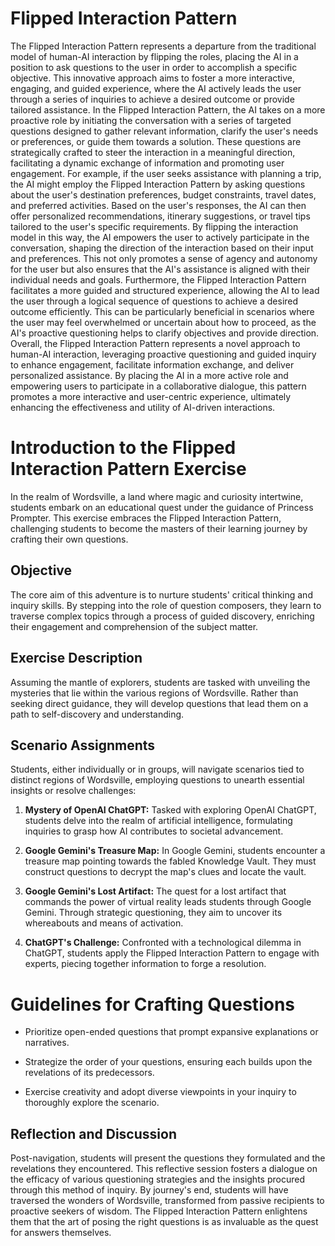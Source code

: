 # Flipped Interaction Pattern

The Flipped Interaction Pattern represents a departure from the traditional model of human-AI interaction by flipping the roles, placing the AI in a position to ask questions to the user in order to accomplish a specific objective. This innovative approach aims to foster a more interactive, engaging, and guided experience, where the AI actively leads the user through a series of inquiries to achieve a desired outcome or provide tailored assistance. In the Flipped Interaction Pattern, the AI takes on a more proactive role by initiating the conversation with a series of targeted questions designed to gather relevant information, clarify the user's needs or preferences, or guide them towards a solution. These questions are strategically crafted to steer the interaction in a meaningful direction, facilitating a dynamic exchange of information and promoting user engagement. For example, if the user seeks assistance with planning a trip, the AI might employ the Flipped Interaction Pattern by asking questions about the user's destination preferences, budget constraints, travel dates, and preferred activities. Based on the user's responses, the AI can then offer personalized recommendations, itinerary suggestions, or travel tips tailored to the user's specific requirements. By flipping the interaction model in this way, the AI empowers the user to actively participate in the conversation, shaping the direction of the interaction based on their input and preferences. This not only promotes a sense of agency and autonomy for the user but also ensures that the AI's assistance is aligned with their individual needs and goals. Furthermore, the Flipped Interaction Pattern facilitates a more guided and structured experience, allowing the AI to lead the user through a logical sequence of questions to achieve a desired outcome efficiently. This can be particularly beneficial in scenarios where the user may feel overwhelmed or uncertain about how to proceed, as the AI's proactive questioning helps to clarify objectives and provide direction. Overall, the Flipped Interaction Pattern represents a novel approach to human-AI interaction, leveraging proactive questioning and guided inquiry to enhance engagement, facilitate information exchange, and deliver personalized assistance. By placing the AI in a more active role and empowering users to participate in a collaborative dialogue, this pattern promotes a more interactive and user-centric experience, ultimately enhancing the effectiveness and utility of AI-driven interactions.

# Introduction to the Flipped Interaction Pattern Exercise

In the realm of Wordsville, a land where magic and curiosity intertwine, students embark on an educational quest under the guidance of Princess Prompter. This exercise embraces the Flipped Interaction Pattern, challenging students to become the masters of their learning journey by crafting their own questions.

## Objective

The core aim of this adventure is to nurture students' critical thinking and inquiry skills. By stepping into the role of question composers, they learn to traverse complex topics through a process of guided discovery, enriching their engagement and comprehension of the subject matter.

## Exercise Description

Assuming the mantle of explorers, students are tasked with unveiling the mysteries that lie within the various regions of Wordsville. Rather than seeking direct guidance, they will develop questions that lead them on a path to self-discovery and understanding.

## Scenario Assignments

Students, either individually or in groups, will navigate scenarios tied to distinct regions of Wordsville, employing questions to unearth essential insights or resolve challenges:

1.  **Mystery of OpenAI ChatGPT:** Tasked with exploring OpenAI ChatGPT, students delve into the realm of artificial intelligence, formulating inquiries to grasp how AI contributes to societal advancement.

2.  **Google Gemini's Treasure Map:** In Google Gemini, students encounter a treasure map pointing towards the fabled Knowledge Vault. They must construct questions to decrypt the map's clues and locate the vault.

3.  **Google Gemini's Lost Artifact:** The quest for a lost artifact that commands the power of virtual reality leads students through Google Gemini. Through strategic questioning, they aim to uncover its whereabouts and means of activation.

4.  **ChatGPT's Challenge:** Confronted with a technological dilemma in ChatGPT, students apply the Flipped Interaction Pattern to engage with experts, piecing together information to forge a resolution.

# Guidelines for Crafting Questions

- Prioritize open-ended questions that prompt expansive explanations or narratives.

- Strategize the order of your questions, ensuring each builds upon the revelations of its predecessors.

- Exercise creativity and adopt diverse viewpoints in your inquiry to thoroughly explore the scenario.

## Reflection and Discussion

Post-navigation, students will present the questions they formulated and the revelations they encountered. This reflective session fosters a dialogue on the efficacy of various questioning strategies and the insights procured through this method of inquiry. By journey's end, students will have traversed the wonders of Wordsville, transformed from passive recipients to proactive seekers of wisdom. The Flipped Interaction Pattern enlightens them that the art of posing the right questions is as invaluable as the quest for answers themselves.